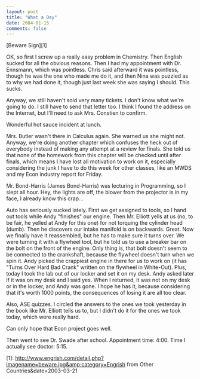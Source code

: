 ```yaml
---
layout: post
title: "What a Day"
date: 2004-01-15
comments: false
---
```

\[Beware Sign\]\[1\]




OK, so first I screw up a really easy problem in Chemistry. Then English
sucked for all the obvious reasons. Then I had my appointment with Dr.
Ennsmann, which was pointless. Chris said afterward it was pointless, though
he was the one who made me do it, and then Nina was puzzled as to why we had
done it, though just last week she was saying I should. This sucks.




Anyway, we still haven't sold very many tickets. I don't know what we're going
to do. I still have to send that letter too. I think I found the address on
the Internet, but I'll need to ask Mrs. Constien to confirm.




Wonderful hot sauce incident at lunch.




Mrs. Butler wasn't there in Calculus again. She warned us she might not.
Anyway, we're doing another chapter which confuses the heck out of everybody
instead of making any attempt at a review for finals. She told us that none of
the homework from this chapter will be checked until after finals, which means
I have lost all motivation to work on it, especially considering the junk I
have to do this week for other classes, like an MWDS and my Econ industry
report for Friday.




Mr. Bond-Harris (James Bond-Harris) was lecturing in Programming, so I slept
all hour. Hey, the lights are off, the blower from the projector is in my
face, I already know this crap...




Auto has seriously sucked lately. First we get assigned to tools, so I hand
out tools while Andy "finishes" our engine. Then Mr. Elliott yells at us (no,
to be fair, he yelled at Andy for this one) for not torquing the cylinder head
(dumb). Then he discovers our intake manifold is on backwards. Great. Now we
finally have it reassembled, but he has to make sure it turns over. We were
turning it with a flywheel tool, but he told us to use a breaker bar on the
bolt on the front of the engine. Only thing is, that bolt doesn't seem to be
connected to the crankshaft, because the flywheel doesn't turn when we spin
it. Andy picked the crappiest engine in there for us to work on (it has "Turns
Over Hard Bad Crank" written on the flywheel in White-Out). Plus, today I took
the lab out of our locker and set it on my desk. Andy asked later if it was on
my desk and I said yes. When I returned, it was not on my desk or in the
locker, and Andy was gone. I hope he has it, because considering that it's
worth 1000 points, the consequences of losing it are all too clear.




Also, ASE quizzes. I circled the answers to the ones we took yesterday in the
book like Mr. Elliott tells us to, but I didn't do it for the ones we took
today, which were really hard.




Can only hope that Econ project goes well.




Then went to see Dr. Swade after school. Appointment time: 4:00\. Time I
actually see doctor: 5:15\.




\[1\]: http://www.engrish.com/detail.php?imagename=beware.jpg&amp;category=Engrish from Other Countries&amp;date=2003-03-21
